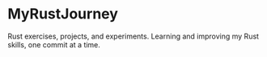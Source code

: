 # MyRustJourney
Rust exercises, projects, and experiments. Learning and improving my Rust skills, one commit at a time.
